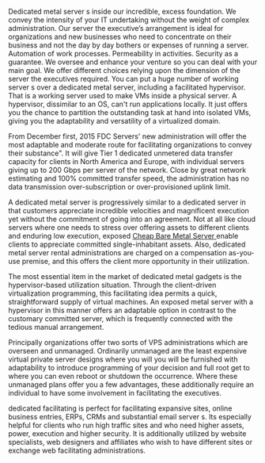 Dedicated metal server s inside our incredible, excess foundation. We convey the intensity of your IT undertaking without the weight of complex administration. Our server the executive’s arrangement is ideal for organizations and new businesses who need to concentrate on their business and not the day by day bothers or expenses of running a server. Automation of work processes. Permeability in activities. Security as a guarantee. We oversee and enhance your venture so you can deal with your main goal. We offer different choices relying upon the dimension of the server the executives required.
You can put a huge number of working server s over a dedicated metal server, including a facilitated hypervisor. That is a working server used to make VMs inside a physical server. A hypervisor, dissimilar to an OS, can't run applications locally. It just offers you the chance to partition the outstanding task at hand into isolated VMs, giving you the adaptability and versatility of a virtualized domain.

From December first, 2015 FDC Servers' new administration will offer the most adaptable and moderate route for facilitating organizations to convey their substance". It will give Tier 1 dedicated unmetered data transfer capacity for clients in North America and Europe, with individual servers giving up to 200 Gbps per server of the network. Close by great network estimating and 100% committed transfer speed, the administration has no data transmission over-subscription or over-provisioned uplink limit.

A dedicated metal server is progressively similar to a dedicated server in that customers appreciate incredible velocities and magnificent execution yet without the commitment of going into an agreement. Not at all like cloud servers where one needs to stress over offering assets to different clients and enduring low execution, exposed [Cheap Bare Metal Server ](https://gthost.com/bare-metal-server/)enable clients to appreciate committed single-inhabitant assets. Also, dedicated metal server rental administrations are charged on a compensation as-you-use premise, and this offers the client more opportunity in their utilization.

The most essential item in the market of dedicated metal gadgets is the hypervisor-based utilization situation. Through the client-driven virtualization programming, this facilitating idea permits a quick, straightforward supply of virtual machines. An exposed metal server with a hypervisor in this manner offers an adaptable option in contrast to the customary committed server, which is frequently connected with the tedious manual arrangement.

Principally organizations offer two sorts of VPS administrations which are overseen and unmanaged. Ordinarily unmanaged are the least expensive virtual private server designs where you will you will be furnished with adaptability to introduce programming of your decision and full root get to where you can even reboot or shutdown the occurrence. Where these unmanaged plans offer you a few advantages, these additionally require an individual to have some involvement in facilitating the executives.

dedicated facilitating is perfect for facilitating expansive sites, online business entries, ERPs, CRMs and substantial email server s. Its especially helpful for clients who run high traffic sites and who need higher assets, power, execution and higher security. It is additionally utilized by website specialists, web designers and affiliates who wish to have different sites or exchange web facilitating administrations.
